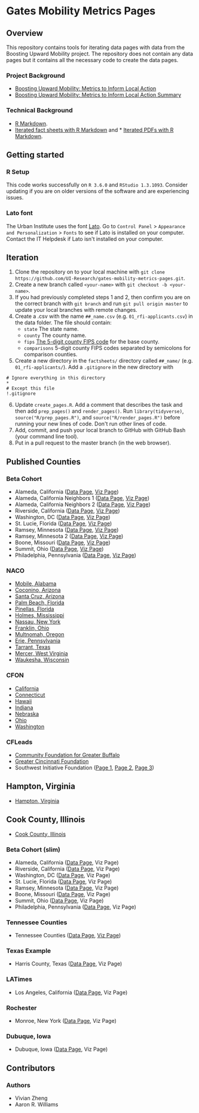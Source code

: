 # Gates Mobility Metrics Pages

## Overview

This repository contains tools for iterating data pages with data from the Boosting Upward Mobility project. The repository does not contain any data pages but it contains all the necessary code to create the data pages. 

### Project Background

* [Boosting Upward Mobility: Metrics to Inform Local Action](https://www.urban.org/research/publication/boosting-upward-mobility-metrics-inform-local-action)
* [Boosting Upward Mobility: Metrics to Inform Local Action Summary](https://www.urban.org/research/publication/boosting-upward-mobility-metrics-inform-local-action-summary)

### Technical Background

* [R Markdown](https://rmarkdown.rstudio.com/). 
* [Iterated fact sheets with R Markdown](https://medium.com/@urban_institute/iterated-fact-sheets-with-r-markdown-d685eb4eafce) and * [Iterated PDFs with R Markdown](https://medium.com/@urban_institute/iterated-pdfs-with-r-markdown-144e2a6d6a1a).

## Getting started

### R Setup

This code works successfully on `R 3.6.0` and `RStudio 1.3.1093`. Consider updating if you are on older versions of the software and are experiencing issues. 

### Lato font

The Urban Institute uses the font [Lato](https://fonts.google.com/specimen/Lato). Go to `Control Panel` > `Appearance and Personalization` > `Fonts` to see if Lato is installed on your computer. Contact the IT Helpdesk if Lato isn't installed on your computer. 

## Iteration

1. Clone the repository on to your local machine with `git clone https://github.com/UI-Research/gates-mobility-metrics-pages.git`.
2. Create a new branch called `<your-name>` with `git checkout -b <your-name>`.
3. If you had previously completed steps 1 and 2, then confirm you are on the correct branch with `git branch` and run `git pull origin master` to update your local branches with remote changes. 
4. Create a .csv with the name `##_name.csv` (e.g. `01_rfi-applicants.csv`) in the data folder. The file should contain:
    * `state` The state name.
    * `county` The county name. 
    * `fips` [The 5-digit county FIPS code](https://www.nrcs.usda.gov/wps/portal/nrcs/detail/national/home/?cid=nrcs143_013697) for the base county. 
    * `comparisons` 5-digit county FIPS codes separated by semicolons for comparison counties. 
5. Create a new directory in the `factsheets/` directory called `##_name/` (e.g. `01_rfi-applicants/`). Add a `.gitignore` in the new directory with 
```
# Ignore everything in this directory
*
# Except this file
!.gitignore
```
6. Update `create_pages.R`. Add a comment that describes the task and then add `prep_pages()` and `render_pages()`. Run `library(tidyverse)`, `source("R/prep_pages.R")`, and `source("R/render_pages.R")` before running your new lines of code. Don't run other lines of code. 
7. Add, commit, and push your local branch to GitHub with GitHub Bash (your command line tool). 
8. Put in a pull request to the master branch (in the web browser).

## Published Counties

### Beta Cohort

* Alameda, California ([Data Page](https://ui-research.github.io/gates-mobility-metrics-pages/factsheets/05_rfi-finalists/06001-Alameda-California_598), [Viz Page](https://ui-research.github.io/gates-mobility-metrics-pages/factsheets/09_rfi-finalists-viz/06001-Alameda-California_598))
* Alameda, California Neighbors 1 ([Data Page](https://ui-research.github.io/gates-mobility-metrics-pages/factsheets/05_rfi-finalists/06001-Alameda-Neighbors-1-California_942), [Viz Page](https://ui-research.github.io/gates-mobility-metrics-pages/factsheets/09_rfi-finalists-viz/06001-Alameda-Neighbors-1-California_942))
* Alameda, California Neighbors 2 ([Data Page](https://ui-research.github.io/gates-mobility-metrics-pages/factsheets/05_rfi-finalists/06001-Alameda-Neighbors-2-California_683), [Viz Page](https://ui-research.github.io/gates-mobility-metrics-pages/factsheets/09_rfi-finalists-viz/06001-Alameda-Neighbors-2-California_683))
* Riverside, California ([Data Page](https://ui-research.github.io/gates-mobility-metrics-pages/factsheets/05_rfi-finalists/06065-Riverside-California_435), [Viz Page](https://ui-research.github.io/gates-mobility-metrics-pages/factsheets/09_rfi-finalists-viz/06065-Riverside-California_435))
* Washington, DC ([Data Page](https://ui-research.github.io/gates-mobility-metrics-pages/factsheets/05_rfi-finalists/11001-District-of-Columbia-District-of-Columbia_202), [Viz Page](https://ui-research.github.io/gates-mobility-metrics-pages/factsheets/09_rfi-finalists-viz/11001-District-of-Columbia-District-of-Columbia_202))
* St. Lucie, Florida ([Data Page](https://ui-research.github.io/gates-mobility-metrics-pages/factsheets/05_rfi-finalists/12111-St-Lucie-Florida_499), [Viz Page](https://ui-research.github.io/gates-mobility-metrics-pages/factsheets/09_rfi-finalists-viz/12111-St-Lucie-Florida_499))
* Ramsey, Minnesota ([Data Page](https://ui-research.github.io/gates-mobility-metrics-pages/factsheets/05_rfi-finalists/27123-Ramsey-Minnesota_522), [Viz Page](https://ui-research.github.io/gates-mobility-metrics-pages/factsheets/09_rfi-finalists-viz/27123-Ramsey-Minnesota_522))
* Ramsey, Minnesota 2 ([Data Page](https://ui-research.github.io/gates-mobility-metrics-pages/factsheets/05_rfi-finalists/27123-Ramsey-Minnesota_523), [Viz Page](https://ui-research.github.io/gates-mobility-metrics-pages/factsheets/09_rfi-finalists-viz/27123-Ramsey-Minnesota_523))
* Boone, Missouri ([Data Page](https://ui-research.github.io/gates-mobility-metrics-pages/factsheets/05_rfi-finalists/29019-Boone-Missouri_159), [Viz Page](https://ui-research.github.io/gates-mobility-metrics-pages/factsheets/09_rfi-finalists-viz/29019-Boone-Missouri_159))
* Summit, Ohio ([Data Page](https://ui-research.github.io/gates-mobility-metrics-pages/factsheets/05_rfi-finalists/39153-County-of-Summit-Ohio-Ohio_279), [Viz Page](https://ui-research.github.io/gates-mobility-metrics-pages/factsheets/09_rfi-finalists-viz/39153-County-of-Summit-Ohio-Ohio_279))
* Philadelphia, Pennsylvania ([Data Page](https://ui-research.github.io/gates-mobility-metrics-pages/factsheets/05_rfi-finalists/42101-Philadelphia-Pennsylvania_711), [Viz Page](https://ui-research.github.io/gates-mobility-metrics-pages/factsheets/09_rfi-finalists-viz/42101-Philadelphia-Pennsylvania_711))

### NACO

* [Mobile, Alabama](https://ui-research.github.io/gates-mobility-metrics-pages/factsheets/06_naco/01097-Mobile-Alabama_499/)
* [Coconino, Arizona](https://ui-research.github.io/gates-mobility-metrics-pages/factsheets/06_naco/04005-Coconino-Arizona_598/)
* [Santa Cruz, Arizona](https://ui-research.github.io/gates-mobility-metrics-pages/factsheets/06_naco/04023-Santa-Cruz-Arizona_711/)
* [Palm Beach, Florida](https://ui-research.github.io/gates-mobility-metrics-pages/factsheets/06_naco/12099-Palm-Beach-Florida_159/)
* [Pinellas, Florida](https://ui-research.github.io/gates-mobility-metrics-pages/factsheets/06_naco/12103-Pinellas-Florida_279/)
* [Holmes, Mississippi](https://ui-research.github.io/gates-mobility-metrics-pages/factsheets/06_naco/28051-Holmes-Mississippi_435/)
* [Nassau, New York](https://ui-research.github.io/gates-mobility-metrics-pages/factsheets/06_naco/36059-Nassau-New-York_522/)
* [Franklin, Ohio](https://ui-research.github.io/gates-mobility-metrics-pages/factsheets/06_naco/39049-Franklin-Ohio_464/)
* [Multnomah, Oregon](https://ui-research.github.io/gates-mobility-metrics-pages/factsheets/06_naco/41051-Multnomah-Oregon_379/)
* [Erie, Pennsylvania](https://ui-research.github.io/gates-mobility-metrics-pages/factsheets/06_naco/42049-Erie-Pennsylvania_654/)
* [Tarrant, Texas](https://ui-research.github.io/gates-mobility-metrics-pages/factsheets/06_naco/48439-Tarrant-Texas_888/)
* [Mercer, West Virginia](https://ui-research.github.io/gates-mobility-metrics-pages/factsheets/06_naco/54055-Mercer-West-Virginia_202/)
* [Waukesha, Wisconsin](https://ui-research.github.io/gates-mobility-metrics-pages/factsheets/06_naco/55133-Waukesha-Wisconsin_356/)

### CFON

* [California](https://ui-research.github.io/gates-mobility-metrics-pages/factsheets/07_cfon/06081-San-Mateo-California_202/)
* [Connecticut](https://ui-research.github.io/gates-mobility-metrics-pages/factsheets/07_cfon/09003-Hartford-Connecticut_279/)
* [Hawaii](https://ui-research.github.io/gates-mobility-metrics-pages/factsheets/07_cfon/15001-Hawaii-Hawaii_499/)
* [Indiana](https://ui-research.github.io/gates-mobility-metrics-pages/factsheets/07_cfon/18097-Marion-Indiana_598/)
* [Nebraska](https://ui-research.github.io/gates-mobility-metrics-pages/factsheets/07_cfon/31109-Lancaster-Nebraska_522/)
* [Ohio](https://ui-research.github.io/gates-mobility-metrics-pages/factsheets/07_cfon/39035-Cuyahoga-Ohio_435/)
* [Washington](https://ui-research.github.io/gates-mobility-metrics-pages/factsheets/07_cfon/53033-King-Washington_159/)

### CFLeads

* [Community Foundation for Greater Buffalo](https://ui-research.github.io/gates-mobility-metrics-pages/factsheets/11_cfleads/36029-Erie-Community-Foundation-for-Greater-Buffalo_102/)
* [Greater Cincinnati Foundation](https://ui-research.github.io/gates-mobility-metrics-pages/factsheets/11_cfleads/39061-Hamilton-Greater-Cincinnati-Foundation_573/)
* Southwest Initiative Foundation ([Page 1](https://ui-research.github.io/gates-mobility-metrics-pages/factsheets/11_cfleads/27011-Big-Stone-Southwest-Initiative-Foundation-1_821/), [Page 2](https://ui-research.github.io/gates-mobility-metrics-pages/factsheets/11_cfleads/27085-McLeod-Southwest-Initiative-Foundation-2_908/), [Page 3](https://ui-research.github.io/gates-mobility-metrics-pages/factsheets/11_cfleads/27151-Swift-Southwest-Initiative-Foundation-3_762/))

## Hampton, Virginia

* [Hampton, Virginia](https://ui-research.github.io/gates-mobility-metrics-pages/factsheets/12_hampton-virginia/51650-Hampton-Virginia_909/)

## Cook County, Illinois

* [Cook County, Illinois](https://ui-research.github.io/gates-mobility-metrics-pages/factsheets/13_cook-illinois/17031-Cook-Illinois_757/)

### Beta Cohort (slim)

* Alameda, California ([Data Page](https://ui-research.github.io/gates-mobility-metrics-pages/factsheets/14_rfi-finalists-slim/06001-Alameda-California_1), Viz Page)
* Riverside, California ([Data Page](https://ui-research.github.io/gates-mobility-metrics-pages/factsheets/14_rfi-finalists-slim/06065-Riverside-California_1), Viz Page)
* Washington, DC ([Data Page](https://ui-research.github.io/gates-mobility-metrics-pages/factsheets/14_rfi-finalists-slim/11001-District-of-Columbia-District-of-Columbia_1), Viz Page)
* St. Lucie, Florida ([Data Page](https://ui-research.github.io/gates-mobility-metrics-pages/factsheets/14_rfi-finalists-slim/12111-St-Lucie-Florida_1), Viz Page)
* Ramsey, Minnesota ([Data Page](https://ui-research.github.io/gates-mobility-metrics-pages/factsheets/14_rfi-finalists-slim/27123-Ramsey-Minnesota_1), Viz Page)
* Boone, Missouri ([Data Page](https://ui-research.github.io/gates-mobility-metrics-pages/factsheets/14_rfi-finalists-slim/29019-Boone-Missouri_1), Viz Page)
* Summit, Ohio ([Data Page](https://ui-research.github.io/gates-mobility-metrics-pages/factsheets/14_rfi-finalists-slim/39153-County-of-Summit-Ohio-Ohio_1), Viz Page)
* Philadelphia, Pennsylvania ([Data Page](https://ui-research.github.io/gates-mobility-metrics-pages/factsheets/14_rfi-finalists-slim/42101-Philadelphia-Pennsylvania_1), Viz Page)

### Tennessee Counties 

* Tennessee Counties ([Data Page](https://ui-research.github.io/gates-mobility-metrics-pages/factsheets/15_tennessee-counties/47157-Shelby-Tennessee_800), [Viz Page](https://ui-research.github.io/gates-mobility-metrics-pages/factsheets/16_tennessee-counties-viz/47157-Shelby-Tennessee_800))

### Texas Example

* Harris County, Texas ([Data Page](https://ui-research.github.io/gates-mobility-metrics-pages/factsheets/17_texas-example/48201-Harris-Texas_911), Viz Page)

### LATimes

* Los Angeles, California ([Data Page](https://ui-research.github.io/gates-mobility-metrics-pages/factsheets/18_latimes/06037-Los-Angeles-California_401), Viz Page)

### Rochester

* Monroe, New York ([Data Page](https://ui-research.github.io/gates-mobility-metrics-pages/factsheets/19_rochester/36055-Monroe-New-York_899), Viz Page)

### Dubuque, Iowa

* Dubuque, Iowa ([Data Page](https://ui-research.github.io/gates-mobility-metrics-pages/factsheets/20_dubuque/19061-Dubuque-Iowa_866), Viz Page)

## Contributors

### Authors

* Vivian Zheng
* Aaron R. Williams
